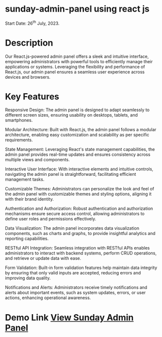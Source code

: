 # sunday-admin-panel using react js

Start Date: 26<sup>th</sup> July, 2023.

# Description

Our React.js-powered admin panel offers a sleek and intuitive interface, empowering administrators with powerful tools to efficiently manage their applications or systems. Leveraging the flexibility and performance of React.js, our admin panel ensures a seamless user experience across devices and browsers.

# Key Features

Responsive Design: The admin panel is designed to adapt seamlessly to different screen sizes, ensuring usability on desktops, tablets, and smartphones.

Modular Architecture: Built with React.js, the admin panel follows a modular architecture, enabling easy customization and scalability as per specific requirements.

State Management: Leveraging React's state management capabilities, the admin panel provides real-time updates and ensures consistency across multiple views and components.

Interactive User Interface: With interactive elements and intuitive controls, navigating the admin panel is straightforward, facilitating efficient management tasks.

Customizable Themes: Administrators can personalize the look and feel of the admin panel with customizable themes and styling options, aligning it with their brand identity.

Authentication and Authorization: Robust authentication and authorization mechanisms ensure secure access control, allowing administrators to define user roles and permissions effectively.

Data Visualization: The admin panel incorporates data visualization components, such as charts and graphs, to provide insightful analytics and reporting capabilities.

RESTful API Integration: Seamless integration with RESTful APIs enables administrators to interact with backend systems, perform CRUD operations, and retrieve or update data with ease.

Form Validation: Built-in form validation features help maintain data integrity by ensuring that only valid inputs are accepted, reducing errors and improving data quality.

Notifications and Alerts: Administrators receive timely notifications and alerts about important events, such as system updates, errors, or user actions, enhancing operational awareness.

# Demo Link <a target="_blank" href="https://sunday-panel-one.vercel.app">View Sunday Admin Panel</a>
